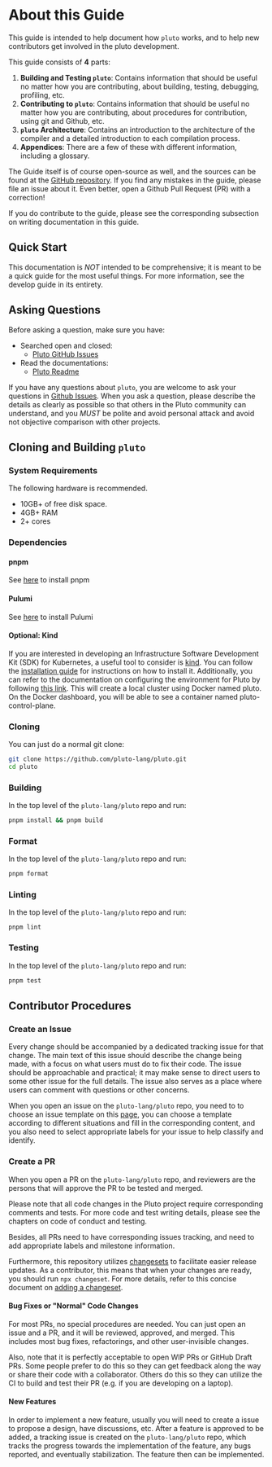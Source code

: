 # About this Guide

This guide is intended to help document how `pluto` works, and to help new contributors get involved in the pluto development.

This guide consists of **4** parts:

1. **Building and Testing `pluto`**: Contains information that should be useful no matter how you are contributing, about building, testing, debugging, profiling, etc.
2. **Contributing to `pluto`**: Contains information that should be useful no matter how you are contributing, about procedures for contribution, using git and Github, etc.
3. **`pluto` Architecture**: Contains an introduction to the architecture of the compiler and a detailed introduction to each compilation process.
4. **Appendices**: There are a few of these with different information, including a glossary.

The Guide itself is of course open-source as well, and the sources can be found at the [GitHub repository](https://github.com/pluto-lang/pluto/tree/main/docs/dev_guide). If you find any mistakes in the guide, please file an issue about it. Even better, open a Github Pull Request (PR) with a correction!

If you do contribute to the guide, please see the corresponding subsection on writing documentation in this guide.

## Quick Start

This documentation is _NOT_ intended to be comprehensive; it is meant to be a quick guide for the most useful things. For more information, see the develop guide in its entirety.

## Asking Questions

Before asking a question, make sure you have:

- Searched open and closed:
  - [Pluto GitHub Issues](https://github.com/pluto-lang/pluto/issues)
- Read the documentations:
  - [Pluto Readme](https://github.com/pluto-lang/pluto)

If you have any questions about `pluto`, you are welcome to ask your questions in [Github Issues](https://github.com/pluto-lang/pluto/issues). When you ask a question, please describe the details as clearly as possible so that others in the Pluto community can understand, and you _MUST_ be polite and avoid personal attack and avoid not objective comparison with other projects.

## Cloning and Building `pluto`

### System Requirements

The following hardware is recommended.

- 10GB+ of free disk space.
- 4GB+ RAM
- 2+ cores

### Dependencies

#### pnpm

See [here](https://pnpm.io/installation) to install pnpm

#### Pulumi

See [here](https://www.pulumi.com/docs/install/) to install Pulumi

#### Optional: Kind

If you are interested in developing an Infrastructure Software Development Kit (SDK) for Kubernetes, a useful tool to consider is [kind](https://kind.sigs.k8s.io/). You can follow the [installation guide](https://kind.sigs.k8s.io/docs/user/quick-start/#installation) for instructions on how to install it. Additionally, you can refer to the documentation on configuring the environment for Pluto by following [this link](./create-k8s-dev-env.md). This will create a local cluster using Docker named pluto. On the Docker dashboard, you will be able to see a container named pluto-control-plane.

### Cloning

You can just do a normal git clone:

```sh
git clone https://github.com/pluto-lang/pluto.git
cd pluto
```

### Building

In the top level of the `pluto-lang/pluto` repo and run:

```sh
pnpm install && pnpm build
```

### Format

In the top level of the `pluto-lang/pluto` repo and run:

```sh
pnpm format
```

### Linting

In the top level of the `pluto-lang/pluto` repo and run:

```
pnpm lint
```

### Testing

In the top level of the `pluto-lang/pluto` repo and run:

```sh
pnpm test
```

## Contributor Procedures

### Create an Issue

Every change should be accompanied by a dedicated tracking issue for that change. The main text of this issue should describe the change being made, with a focus on what users must do to fix their code. The issue should be approachable and practical; it may make sense to direct users to some other issue for the full details. The issue also serves as a place where users can comment with questions or other concerns.

When you open an issue on the `pluto-lang/pluto` repo, you need to to choose an issue template on this [page](https://github.com/pluto-lang/pluto/issues/new/choose), you can choose a template according to different situations and fill in the corresponding content, and you also need to select appropriate labels for your issue to help classify and identify.

### Create a PR

When you open a PR on the `pluto-lang/pluto` repo, and reviewers are the persons that will approve the PR to be tested and merged.

Please note that all code changes in the Pluto project require corresponding comments and tests. For more code and test writing details, please see the chapters on code of conduct and testing.

Besides, all PRs need to have corresponding issues tracking, and need to add appropriate labels and milestone information.

Furthermore, this repository utilizes [changesets](https://github.com/changesets/changesets) to facilitate easier release updates. As a contributor, this means that when your changes are ready, you should run `npx changeset`. For more details, refer to this concise document on [adding a changeset](https://github.com/changesets/changesets/blob/main/docs/adding-a-changeset.md#i-am-in-a-single-package-repository).

#### Bug Fixes or "Normal" Code Changes

For most PRs, no special procedures are needed. You can just open an issue and a PR, and it will be reviewed, approved, and merged. This includes most bug fixes, refactorings, and other user-invisible changes.

Also, note that it is perfectly acceptable to open WIP PRs or GitHub Draft PRs. Some people prefer to do this so they can get feedback along the way or share their code with a collaborator. Others do this so they can utilize the CI to build and test their PR (e.g. if you are developing on a laptop).

#### New Features

In order to implement a new feature, usually you will need to create a issue to propose a design, have discussions, etc. After a feature is approved to be added, a tracking issue is created on the `pluto-lang/pluto` repo, which tracks the progress towards the implementation of the feature, any bugs reported, and eventually stabilization. The feature then can be implemented.
